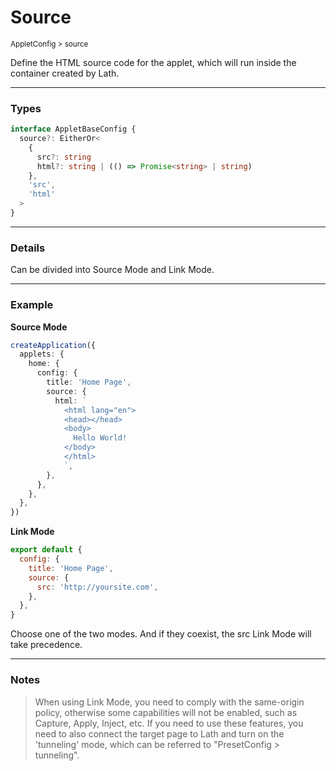 # Source

<small>AppletConfig > source</small>

Define the HTML source code for the applet, which will run inside the container created by Lath.

---

<h3>Types</h3>

```ts
interface AppletBaseConfig {
  source?: EitherOr<
    {
      src?: string
      html?: string | (() => Promise<string> | string)
    },
    'src',
    'html'
  >
}
```

---

<h3>Details</h3>

Can be divided into Source Mode and Link Mode.

---

<h3>Example</h3>

**Source Mode**

```ts
createApplication({
  applets: {
    home: {
      config: {
        title: 'Home Page',
        source: {
          html: `
            <html lang="en">
            <head></head>
            <body>
              Hello World!
            </body>
            </html>
            `,
        },
      },
    },
  },
})
```

**Link Mode**

```js
export default {
  config: {
    title: 'Home Page',
    source: {
      src: 'http://yoursite.com',
    },
  },
}
```

Choose one of the two modes. And if they coexist, the src Link Mode will take precedence.

---

<h3>Notes</h3>

> When using Link Mode, you need to comply with the same-origin policy, otherwise some capabilities will not be enabled, such as Capture, Apply, Inject, etc. If you need to use these features, you need to also connect the target page to Lath and turn on the 'tunneling' mode, which can be referred to "PresetConfig > tunneling".

